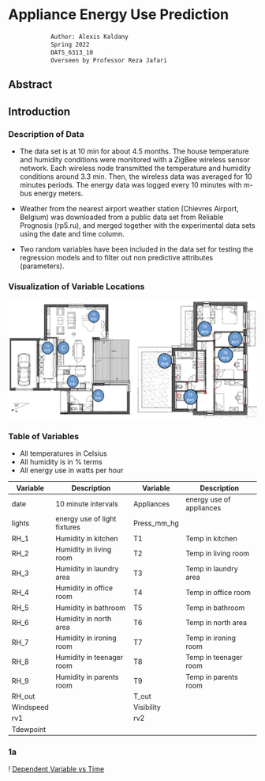 # Appliance Energy Use Prediction

                Author: Alexis Kaldany
                Spring 2022
                DATS_6313_10
                Overseen by Professor Reza Jafari


## Abstract

## Introduction

### Description of Data

- The data set is at 10 min for about 4.5 months. The house temperature and humidity conditions were monitored with a ZigBee wireless sensor network. Each wireless node transmitted the temperature and humidity conditions around 3.3 min. Then, the wireless data was averaged for 10 minutes periods. The energy data was logged every 10 minutes with m-bus energy meters.

- Weather from the nearest airport weather station (Chievres Airport, Belgium) was downloaded from a public data set from Reliable Prognosis (rp5.ru), and merged together with the experimental data sets using the date and time column. 

- Two random variables have been included in the data set for testing the regression models and to filter out non predictive attributes (parameters).

### Visualization of Variable Locations

![House Variable Visualization](https://raw.githubusercontent.com/alexiskaldany/TS_final/main/final-images/variable_location_within_house.png)

### Table of Variables

- All temperatures in Celsius
- All humidity is in % terms
- All energy use in watts per hour

| Variable  | Description  | Variable  | Description  |
|--- |--- |--- |--- |
| date | 10 minute intervals  |  Appliances | energy use of appliances  |
| lights  | energy use of light fixtures  |  Press_mm_hg |   |
| RH_1  | Humidity in kitchen  |   T1| Temp in kitchen |
|RH_2   | Humidity in living room  | T2  | Temp in living room |
| RH_3  | Humidity in laundry area |T3   | Temp in laundry area |
|RH_4   | Humidity in office room | T4  | Temp in office room |
|RH_5   | Humidity in bathroom | T5  | Temp in bathroom|
| RH_6  | Humidity in north area | T6  | Temp in north area |
| RH_7  | Humidity in ironing room | T7  | Temp in ironing room |
| RH_8  | Humidity in teenager room |  T8 | Temp in teenager room |
| RH_9  | Humidity in parents room |  T9 | Temp in parents room |
|  RH_out |   |  T_out |   |
|  Windspeed |   |Visibility   |   |
| rv1  |   | rv2  |   |
| Tdewpoint  |   |   |   |

### 1a
! [Dependent Variable vs Time]("")

